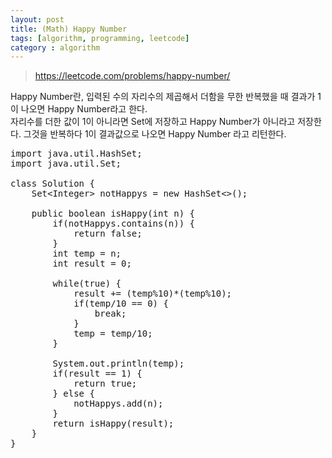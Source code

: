 ```yaml
---
layout: post
title: (Math) Happy Number
tags: [algorithm, programming, leetcode]
category : algorithm
---
```


> <https://leetcode.com/problems/happy-number/>

Happy Number란, 입력된 수의 자리수의 제곱해서 더함을 무한 반복했을 때 결과가 1이 나오면 Happy Number라고 한다.  
자리수를 더한 값이 1이 아니라면 Set에 저장하고 Happy Number가 아니라고 저장한다. 그것을 반복하다 1이 결과값으로 나오면 Happy Number 라고 리턴한다.

<pre class="prettyprint">
import java.util.HashSet;
import java.util.Set;

class Solution {
    Set&lt;Integer&gt; notHappys = new HashSet&lt;&gt;();

    public boolean isHappy(int n) {
        if(notHappys.contains(n)) {
            return false;
        }
        int temp = n;
        int result = 0;

        while(true) {
            result += (temp%10)*(temp%10);
            if(temp/10 == 0) {
                break;
            }
            temp = temp/10;
        }

        System.out.println(temp);
        if(result == 1) {
            return true;
        } else {
            notHappys.add(n);
        }
        return isHappy(result);
    }
}
</pre>